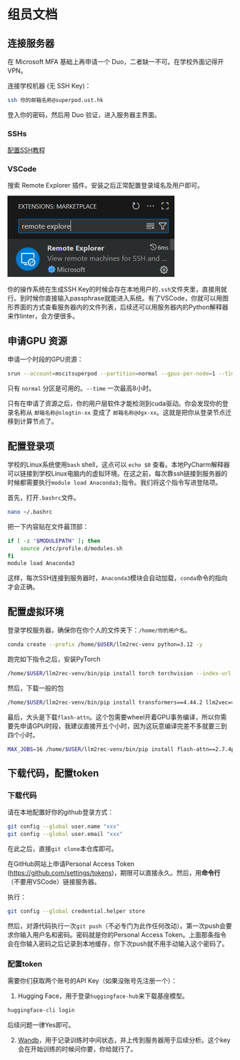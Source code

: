 # 组员文档

## 连接服务器

在 Microsoft MFA 基础上再申请一个 Duo，二者缺一不可。在学校外面记得开VPN。

连接学校机器 (无 SSH Key)：

```bash
ssh 你的邮箱名称@superpod.ust.hk
```

登入你的密码，然后用 Duo 验证，进入服务器主界面。

### SSHs

[配置SSH教程](https://hkust-hpc-docs.readthedocs.io/latest/kb/ssh/ssh-login-to-hpc-cluster-without-usi-ImiEj9.html#login-to-hpc-cluster-without-using-password)

### VSCode

搜索 Remote Explorer 插件。安装之后正常配置登录域名及用户即可。

![](docs/project_group_readme/remote-explorer.png)

你的操作系统在生成SSH Key的时候会存在本地用户的`.ssh`文件夹里，直接用就行。到时候你直接输入passphrase就能进入系统。有了VSCode，你就可以用图形界面的方式查看服务器内的文件列表，后续还可以用服务器内的Python解释器来作linter，会方便很多。

## 申请GPU 资源

申请一个时段的GPU资源：

```bash
srun --account=mscitsuperpod --partition=normal --gpus-per-node=1 --time=00:30:00 --pty bash
```

只有 `normal` 分区是可用的。`--time` 一次最高8小时。

只有在申请了资源之后，你的用户层软件才能检测到cuda驱动。你会发现你的登录名称从 `邮箱名称@slogtin-xx` 变成了 `邮箱名称@dgx-xx`。这就是把你从登录节点迁移到计算节点了。

## 配置登录项

学校的Linux系统使用`bash` shell，这点可以 `echo $0` 查看。本地PyCharm解释器可以链接到学校Linux电脑内的虚拟环境。在这之前，每次靠ssh链接到服务器的时候都需要执行`module load Anaconda3;`指令。我们将这个指令写进登陆项。

首先，打开`.bashrc`文件。

```bash
nano ~/.bashrc
```

把一下内容贴在文件最顶部：

```bash
if [ -z "$MODULEPATH" ]; then
    source /etc/profile.d/modules.sh
fi
module load Anaconda3
```

这样，每次SSH连接到服务器时，`Anaconda3`模块会自动加载，`conda`命令的指向才会正确。

## 配置虚拟环境

登录学校服务器，确保你在你个人的文件夹下：`/home/你的用户名`。

```bash
conda create --prefix /home/$USER/llm2rec-venv python=3.12 -y
```

跑完如下指令之后，安装PyTorch

```bash
/home/$USER/llm2rec-venv/bin/pip install torch torchvision --index-url https://download.pytorch.org/whl/cu126
```

然后，下载一般的包

```bash
/home/$USER/llm2rec-venv/bin/pip install transformers==4.44.2 llm2vec==0.2.3 wandb fire ninja
```

最后，大头是下载`flash-attn`。这个包需要wheel开着GPU事务编译，所以你需要先申请GPU时段，我建议直接开五个小时，因为这玩意编译完差不多就要三到四个小时。

```bash
MAX_JOBS=16 /home/$USER/llm2rec-venv/bin/pip install flash-attn==2.7.4post1
```

## 下载代码，配置token

### 下载代码

请在本地配置好你的github登录方式：

```bash
git config --global user.name "xxx"
git config --global user.email "xxx"
```

在此之后，直接`git clone`本仓库即可。

在GitHub网站上申请Personal Access Token (https://github.com/settings/tokens)，期限可以直接永久。然后，用**命令行**（不要用VSCode）链接服务器。

执行：

```bash
git config --global credential.helper store
```

然后，对源代码执行一次`git push`（不必专门为此作任何改动）。第一次push会要求你输入用户名和密码。密码就是你的Personal Access Token。上面那条指令会在你输入密码之后记录到本地缓存，你下次push就不用手动输入这个密码了。

### 配置token

需要你们获取两个账号的API Key（如果没账号先注册一个）：

1. Hugging Face，用于登录`huggingface-hub`来下载基座模型。

```bash
huggingface-cli login
```

后续问题一律Yes即可。

2. [Wandb](https://wandb.ai/home)，用于记录训练时中间状态，并上传到服务器用于后续分析。这个key会在开始训练的时候问你要，你给就行了。